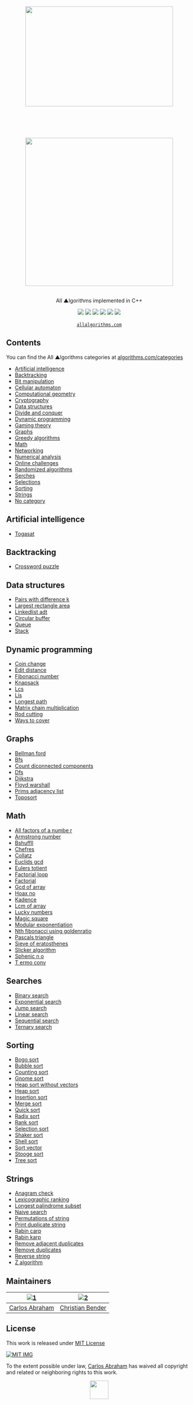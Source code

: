 ﻿
<!-- Please do not edit this file | This file is authomatically generated by ~/scripts/formatter.js -->
<div align="center">
<br>
<br>
<br>
<br>
<img width="400" height="270" src="https://cdn.jsdelivr.net/npm/@programming-languages-logos/cpp@0.0.2/cpp.svg">
<br>
<br>
<br>
<br>
<br>
<br>
<img src="https://cdn.abranhe.com/projects/algorithms/algorithms.svg" width="400px">
<br>
<br>
<p>All ▲lgorithms implemented in C++</p>
<a href="https://allalgorithms.com"><img src="https://cdn.abranhe.com/projects/algorithms/badge.svg"></a>
<a href="https://github.com/abranhe/algorithms/blob/master/license"><img src="https://img.shields.io/github/license/abranhe/algorithms.svg" /></a>
<a href="https://cash.me/$abranhe"><img src="https://cdn.abranhe.com/badges/cash-me.svg"></a>
<a href="https://patreon.com/abranhe"><img src="https://cdn.abranhe.com/badges/patreon.svg" /></a>
<a href="https://paypal.me/abranhe/10"><img src="https://cdn.abranhe.com/badges/paypal.svg" /></a>
<a href="https://travis-ci.org/AllAlgorithms/cpp"><img src="https://img.shields.io/travis/AllAlgorithms/cpp.svg?label=%E2%96%B2%20style" /></a>
<br>
<br>
<a href="https://allalgorithms.com"><code>allalgorithms.com</code></a>
</div>

<!-- Please do not edit this file | This file is authomatically generated by ~/scripts/formatter.js -->

## Contents

You can find the All ▲lgorithms categories at [algorithms.com/categories](https://algorithms.com/categories)

 - [Artificial intelligence](#artificial-intelligence)
 - [Backtracking](#backtracking)
 - [Bit manipulation](#bit-manipulation)
 - [Cellular automaton](#cellular-automaton)
 - [Computational geometry](#computational-geometry)
 - [Cryptography](#cryptography)
 - [Data structures](#data-structures)
 - [Divide and conquer](#divide-and-conquer)
 - [Dynamic programming](#dynamic-programming)
 - [Gaming theory](#gaming-theory)
 - [Graphs](#graphs)
 - [Greedy algorithms](#greedy-algorithms)
 - [Math](#math)
 - [Networking](#networking)
 - [Numerical analysis](#numerical-analysis)
 - [Online challenges](#online-challenges)
 - [Randomized algorithms](#randomized-algorithms)
 - [Serches](#serches)
 - [Selections](#selections)
 - [Sorting](#sorting)
 - [Strings](#strings)
 - [No category](#no-category)

## Artificial intelligence

 - [Togasat](artificial-intelligence/togasat.cpp)

## Backtracking

 - [Crossword puzzle](backtracking/crossword_puzzle.cpp)

## Data structures

 - [Pairs with difference k](data-structures/hashmaps/pairs_with_difference_k.cpp)
 - [Largest rectangle area](data-structures/largest_rectangle_area.cpp)
 - [Linkedlist adt](data-structures/linkedlist/linkedlist_adt.cpp)
 - [Circular buffer](data-structures/queue/circular_buffer.cpp)
 - [Queue](data-structures/queue/queue.cpp)
 - [Stack](data-structures/stack/stack.cpp)

## Dynamic programming

 - [Coin change](dynamic-programming/coin_change.cpp)
 - [Edit distance](dynamic-programming/edit_distance.cpp)
 - [Fibonacci number](dynamic-programming/fibonacci_number.cpp)
 - [Knapsack](dynamic-programming/knapsack.cpp)
 - [Lcs](dynamic-programming/lcs.cpp)
 - [Lis](dynamic-programming/lis.cpp)
 - [Longest path](dynamic-programming/longest_path.cpp)
 - [Matrix chain multiplication](dynamic-programming/matrix_chain_multiplication.cpp)
 - [Rod cutting](dynamic-programming/rod_cutting.cpp)
 - [Ways to cover](dynamic-programming/ways_to_cover.cpp)

## Graphs

 - [Bellman ford](graphs/bellman_ford.cpp)
 - [Bfs](graphs/bfs.cpp)
 - [Count diconnected components](graphs/count_diconnected_components.cpp)
 - [Dfs](graphs/dfs.cpp)
 - [Dijkstra](graphs/dijkstra.cpp)
 - [Floyd warshall](graphs/floyd_warshall.cpp)
 - [Prims adjacency list](graphs/prims_adjacency_list.cpp)
 - [Toposort](graphs/toposort.cpp)

## Math

 - [All factors of a numbe r](math/all_factors_of_a_numbe_r.cpp)
 - [Armstrong number](math/armstrong_number.cpp)
 - [Bshuffll](math/bshuffll.cpp)
 - [Chefres](math/chefres.cpp)
 - [Collatz](math/collatz.cpp)
 - [Euclids gcd](math/euclids_gcd.cpp)
 - [Eulers totient](math/eulers_totient.cpp)
 - [Factorial loop](math/factorial_loop.cpp)
 - [Factorial](math/factorial.cpp)
 - [Gcd of array](math/gcd_of_array.cpp)
 - [Hoax no](math/hoax_no.cpp)
 - [Kadence](math/kadence.cpp)
 - [Lcm of array](math/lcm_of_array.cpp)
 - [Lucky numbers](math/lucky_numbers.cpp)
 - [Magic square](math/magic_square.cpp)
 - [Modular exponentiation](math/modular_exponentiation.cpp)
 - [Nth fibonacci using goldenratio](math/nth_fibonacci_using_goldenratio.cpp)
 - [Pascals triangle](math/pascals_triangle.cpp)
 - [Sieve of eratosthenes](math/sieve_of_eratosthenes.cpp)
 - [Slicker algorithm](math/slicker_algorithm.cpp)
 - [Sphenic n o](math/sphenic_n_o.cpp)
 - [T ermo conv](math/t_ermo_conv.cpp)

## Searches

 - [Binary search](searches/binary_search.cpp)
 - [Exponential search](searches/exponential_search.cpp)
 - [Jump search](searches/jump_search.cpp)
 - [Linear search](searches/linear_search.cpp)
 - [Sequential search](searches/sequential_search.cpp)
 - [Ternary search](searches/ternary_search.cpp)

## Sorting

 - [Bogo sort](sorting/bogo_sort.cpp)
 - [Bubble sort](sorting/bubble_sort.cpp)
 - [Counting sort](sorting/counting_sort.cpp)
 - [Gnome sort](sorting/gnome_sort.cpp)
 - [Heap sort without vectors](sorting/heap_sort_without_vectors.cpp)
 - [Heap sort](sorting/heap_sort.cpp)
 - [Insertion sort](sorting/insertion_sort.cpp)
 - [Merge sort](sorting/merge_sort.cpp)
 - [Quick sort](sorting/quick_sort.cpp)
 - [Radix sort](sorting/radix_sort.cpp)
 - [Rank sort](sorting/rank_sort.cpp)
 - [Selection sort](sorting/selection_sort.cpp)
 - [Shaker sort](sorting/shaker_sort.cpp)
 - [Shell sort](sorting/shell_sort.cpp)
 - [Sort vector](sorting/sort_vector.cpp)
 - [Stooge sort](sorting/stooge_sort.cpp)
 - [Tree sort](sorting/tree_sort.cpp)

## Strings

 - [Anagram check](strings/anagram_check.cpp)
 - [Lexicographic ranking](strings/lexicographic_ranking.cpp)
 - [Longest palindrome subset](strings/longest_palindrome_subset.cpp)
 - [Naive search](strings/naive_search.cpp)
 - [Permutations of string](strings/permutations_of_string.cpp)
 - [Print duplicate string](strings/print_duplicate_string.cpp)
 - [Rabin carp](strings/rabin_carp.cpp)
 - [Rabin karp](strings/rabin_karp.cpp)
 - [Remove adjacent duplicates](strings/remove_adjacent_duplicates.cpp)
 - [Remove duplicates](strings/remove_duplicates.cpp)
 - [Reverse string](strings/reverse_string.cpp)
 - [Z algorithm](strings/z_algorithm.cpp)

<!-- Please do not edit this file | This file is authomatically generated by ~/scripts/formatter.js -->

## Maintainers

|[![1][1-avatar]][1]|[![2][2-avatar]][2]|
| :-: | :-: |
| [Carlos Abraham][1] | [Christian Bender][2] |

## License

This work is released under [MIT License][MIT]

[![MIT IMG][MIT-logo]][MIT]

To the extent possible under law, [Carlos Abraham](https://go.abranhe.com/github) has waived all copyright and related or neighboring rights to this work.

<div align="center">
	<a href="https://github.com/abranhe/algorithms">
		<img src="https://cdn.abranhe.com/projects/algorithms/logo.svg" width="50px">
	</a>
  <br>
</div>

[MIT]: https://github.com/abranhe/algorithms/blob/master/license
[MIT-logo]: https://cdn.abranhe.com/projects/algorithms/mit-license.png

<!-- Maintainers -->
[1]: https://github.com/abranhe
[1-avatar]: https://avatars3.githubusercontent.com/u/21347264?s=50
[2]: https://github.com/christianbender
[2-avatar]: https://avatars3.githubusercontent.com/u/23243382?s=50
